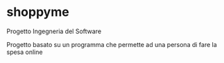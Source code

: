 # shoppyme
Progetto Ingegneria del Software

Progetto basato su un programma che permette ad una persona di fare la spesa online
